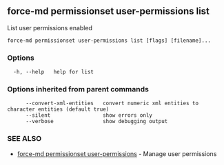 ## force-md permissionset user-permissions list

List user permissions enabled

```
force-md permissionset user-permissions list [flags] [filename]...
```

### Options

```
  -h, --help   help for list
```

### Options inherited from parent commands

```
      --convert-xml-entities   convert numeric xml entities to character entities (default true)
      --silent                 show errors only
      --verbose                show debugging output
```

### SEE ALSO

* [force-md permissionset user-permissions](force-md_permissionset_user-permissions.md)	 - Manage user permissions

